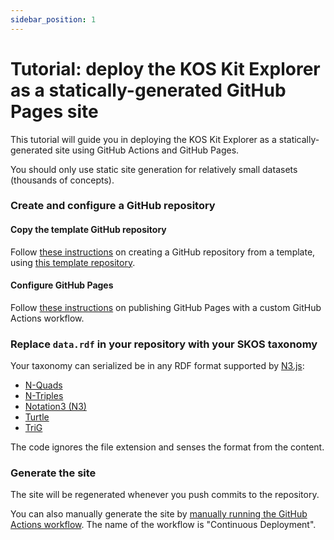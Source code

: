 ```yaml
---
sidebar_position: 1
---
```


# Tutorial: deploy the KOS Kit Explorer as a statically-generated GitHub Pages site

This tutorial will guide you in deploying the KOS Kit Explorer as a statically-generated site using GitHub Actions and GitHub Pages.

You should only use static site generation for relatively small datasets (thousands of concepts).

### Create and configure a GitHub repository

#### Copy the template GitHub repository

Follow [these instructions](https://docs.github.com/en/repositories/creating-and-managing-repositories/creating-a-repository-from-a-template) on creating a GitHub repository from a template, using [this template repository](https://github.com/kos-kit/hasset-explorer).

#### Configure GitHub Pages

Follow [these instructions](https://docs.github.com/en/pages/getting-started-with-github-pages/configuring-a-publishing-source-for-your-github-pages-site#publishing-with-a-custom-github-actions-workflow) on publishing GitHub Pages with a custom GitHub Actions workflow.

### Replace `data.rdf` in your repository with your SKOS taxonomy

Your taxonomy can serialized be in any RDF format supported by [N3.js](https://github.com/rdfjs/N3.js):

- [N-Quads](https://www.w3.org/TR/n-quads/)
- [N-Triples](https://www.w3.org/TR/n-triples/)
- [Notation3 (N3)](https://www.w3.org/TeamSubmission/n3/)
- [Turtle](https://www.w3.org/TR/turtle/)
- [TriG](https://www.w3.org/TR/trig/)

The code ignores the file extension and senses the format from the content.

### Generate the site

The site will be regenerated whenever you push commits to the repository.

You can also manually generate the site by [manually running the GitHub Actions workflow](https://docs.github.com/en/actions/using-workflows/manually-running-a-workflow). The name of the workflow is "Continuous Deployment".
